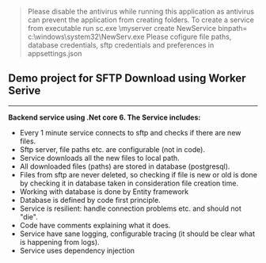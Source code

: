> Please disable the antivirus while running this application as antivirus can prevent the application from creating folders.
> To create a service from executable run sc.exe \\myserver create NewService binpath= c:\windows\system32\NewServ.exe
> Please cofigure file paths, database credentials, sftp credentials and preferences in appsettings.json

## Demo project for SFTP Download using Worker Serive
---

**Backend service using .Net core 6. The Service includes:**
- Every 1 minute service connects to sftp and checks if there are new files.
- Sftp server, file paths etc. are configurable (not in code). 
- Service downloads all the new files to local path.
- All downloaded files (paths) are stored in database (postgresql).
- Files from sftp are never deleted, so checking if file is new or old is done by checking it in database taken in consideration file creation time.
- Working with database is done by Entity framework
- Database is defined by code first principle.
- Service is resilient: handle connection problems etc. and should not "die".
- Code have comments explaining what it does.
- Service have sane logging, configurable tracing (it should be clear what is happening from logs).
- Service uses dependency injection
